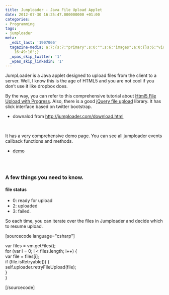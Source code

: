 ```yaml
---
title: Jumploader - Java File Upload Applet
date: 2012-07-30 16:25:47.000000000 +01:00
categories:
- Programming
tags:
- jumploader
meta:
  _edit_last: '1907066'
  tagazine-media: a:7:{s:7:"primary";s:0:"";s:6:"images";a:0:{}s:6:"videos";a:0:{}s:11:"image_count";i:0;s:6:"author";s:7:"1907066";s:7:"blog_id";s:7:"1833431";s:9:"mod_stamp";s:19:"2012-07-30
    16:49:10";}
  _wpas_skip_twitter: '1'
  _wpas_skip_linkedin: '1'
---
```

<p>JumpLoader is a Java applet designed to upload files from the client to a server. Well, I know this is the age of HTML5 and you are not cool if you don’t use it like dropbox does.</p>
<p>By the way, you can refer to this comprehensive tutorial about <a href="http://www.matlus.com/html5-file-upload-with-progress/">Html5 File Upload with Progress</a>. Also, there is a good <a href="http://blueimp.github.com/jQuery-File-Upload/">jQuery file upload</a> library. It has slick interface based on twitter bootstrap.</p>
<ul>
<li>downalod from <a href="http://jumploader.com/download.html">http://jumploader.com/download.html</a> </li>
</ul>
<p>&nbsp;</p>
<p>It has a very comprehensive demo page. You can see all jumploader events callback functions and methods.</p>
<ul>
<li><a href="http://jumploader.com/demo.html">demo</a></li>
</ul>
<h3>&nbsp;</h3>
<h3>A few things you need to know.</h3>
<h4>file status</h4>
<ul>
<li>0: ready for upload  </li>
<li>2: uploaded  </li>
<li>3: failed.</li>
</ul>
<p>So each time, you can iterate over the files in Jumploader and decide which to resume upload.</p>
<p>[sourcecode language="csharp"]</p>
<p>var files = vm.getFiles();<br />
for (var i = 0; i &lt; files.length; i++) {<br />
	var file = files[i];<br />
	if (file.isRetryable()) {<br />
		self.uploader.retryFileUpload(file);<br />
	}<br />
 }</p>
<p>[/sourcecode]</p>
